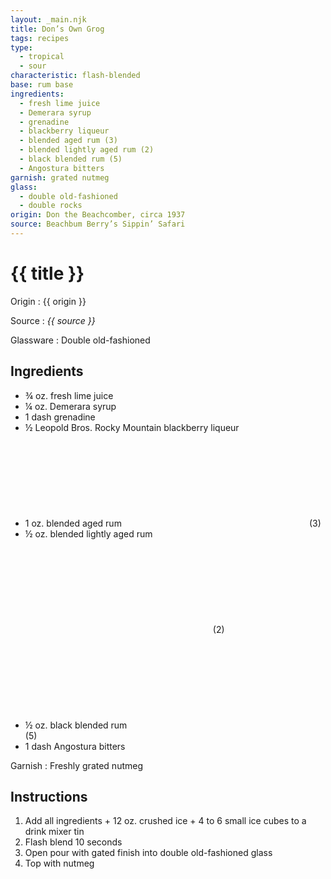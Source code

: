 ```yaml
---
layout: _main.njk
title: Don’s Own Grog
tags: recipes
type:
  - tropical
  - sour
characteristic: flash-blended
base: rum base
ingredients:
  - fresh lime juice
  - Demerara syrup
  - grenadine
  - blackberry liqueur
  - blended aged rum (3)
  - blended lightly aged rum (2)
  - black blended rum (5)
  - Angostura bitters
garnish: grated nutmeg
glass:
  - double old-fashioned
  - double rocks
origin: Don the Beachcomber, circa 1937
source: Beachbum Berry’s Sippin’ Safari
---
```

<!-- markdownlint-disable MD025 -->
# {{ title }}
<!-- markdownlint-disable MD025 -->

Origin
  : {{ origin }}

Source
  : <cite>{{ source }}</cite>

Glassware
  : Double old-fashioned

## Ingredients

* &frac34; oz. fresh lime juice
* &frac14; oz. Demerara syrup
* 1 dash grenadine
* &frac12; Leopold Bros. Rocky Mountain blackberry liqueur
* 1 oz. blended aged rum<icon-l space="1em"><span class="with-icon"><svg class="icon"><use href="/assets/images/icons/circle-3.svg#circle-3"></use></svg><span class="sr-only">(3)</span></span></icon-l>
* &frac12; oz. blended lightly aged rum<icon-l space="1em"><span class="with-icon"><svg class="icon"><use href="/assets/images/icons/circle-2.svg#circle-2"></use></svg><span class="sr-only">(2)</span></span></icon-l>
* &frac12; oz. black blended rum<icon-l space="1em"><span class="with-icon"><svg class="icon"><use href="/assets/images/icons/circle-5.svg#circle-5"></use></svg><span class="sr-only">(5)</span></span></icon-l>
* 1 dash Angostura bitters

Garnish
  : Freshly grated nutmeg

## Instructions

1. Add all ingredients + 12 oz. crushed ice + 4 to 6 small ice cubes to a drink mixer tin
2. Flash blend 10 seconds
3. Open pour with gated finish into double old-fashioned glass
4. Top with nutmeg
